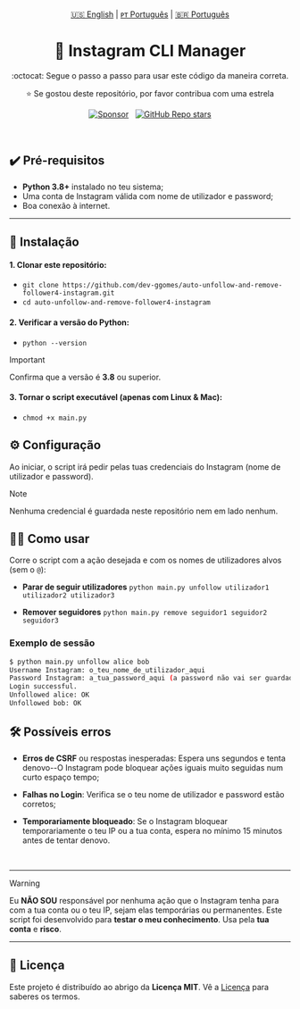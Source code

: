<!-- |||||||||||||||||||| EN - PT |||||||||||||||||||| -->
<p align='center'>
  <a href="https://github.com/dev-ggomes/auto-unfollow-and-remove-follower4-instagram/blob/main/README.md">🇺🇸 English</a> | 
  <a href="https://github.com/dev-ggomes/auto-unfollow-and-remove-follower4-instagram/blob/main/README-pt-pt.md">ᴘᴛ Português</a> | 
  <a href="https://github.com/dev-ggomes/auto-unfollow-and-remove-follower4-instagram/blob/main/README-pt-br.md">🇧🇷 Português</a>
</p>

<h1 align="center">
  🚀 Instagram CLI Manager
</h1>

<p align='center'>
  :octocat: Segue o passo a passo para usar este código da maneira correta.
</p>

<p align="center">
  ⭐ Se gostou deste repositório, por favor contribua com uma estrela
</p>

<!-- |||||||||||||||||||| SPONSORS & STARS |||||||||||||||||||| -->
<p align='center'>
  <a href="https://github.com/sponsors/dev-ggomes"><img alt="Sponsor" src="https://img.shields.io/badge/sponsor-30363D?style=social&logo=GitHub-Sponsors&logoColor=#white" /></a>
  &nbsp;
  <a href="#"><img alt="GitHub Repo stars" src="https://img.shields.io/github/stars/dev-ggomes/auto-unfollow-and-remove-follower4-instagram?style=social" /></a>
</p>

<br>

## ✔️ Pré-requisitos

<p>
  
  - **Python 3.8+** instalado no teu sistema;
  - Uma conta de Instagram válida com nome de utilizador e password;
  - Boa conexão à internet.

</p>

---

## 🚀 Instalação

<p>

  #### 1. Clonar este repositório:

  - `git clone https://github.com/dev-ggomes/auto-unfollow-and-remove-follower4-instagram.git` <br>
  - `cd auto-unfollow-and-remove-follower4-instagram`

  #### 2. Verificar a versão do Python:

  - `python --version`

  >[!IMPORTANT]
  > Confirma que a versão é **3.8** ou superior.

  #### 3. Tornar o script executável (apenas com Linux & Mac):

  - `chmod +x main.py`
  
</p>

## ⚙️ Configuração

<p>
  Ao iniciar, o script irá pedir pelas tuas credenciais do Instagram (nome de utilizador e password).
</p>

>[!NOTE]
> Nenhuma credencial é guardada neste repositório nem em lado nenhum.

## 🏃‍♂️ Como usar

<p>
  
  Corre o script com a ação desejada e com os nomes de utilizadores alvos (sem o `@`):

  - **Parar de seguir utilizadores**
    `python main.py unfollow utilizador1 utilizador2 utilizador3`

  - **Remover seguidores**
    `python main.py remove seguidor1 seguidor2 seguidor3`

  ### Exemplo de sessão

  ```bash
  $ python main.py unfollow alice bob
  Username Instagram: o_teu_nome_de_utilizador_aqui
  Password Instagram: a_tua_password_aqui (a password não vai ser guardada em nenhum sítio)
  Login successful.
  Unfollowed alice: OK
  Unfollowed bob: OK
  ```
</p>

## 🛠 Possíveis erros

<p>

  - **Erros de CSRF** ou respostas inesperadas: Espera uns segundos e tenta denovo--O Instagram pode bloquear ações iguais muito seguidas num curto espaço tempo;
  - **Falhas no Login**: Verifica se o teu nome de utilizador e password estão corretos;
  - **Temporariamente bloqueado**: Se o Instagram bloquear temporariamente o teu IP ou a tua conta, espera no mínimo 15 minutos antes de tentar denovo.

    <br>

---

> [!WARNING]
> Eu **NÃO SOU** responsável por nenhuma ação que o Instagram tenha para com a tua conta ou o teu IP, sejam elas temporárias ou permanentes. Este script foi desenvolvido para **testar o meu conhecimento**. Usa pela **tua conta** e **risco**.

---
</p>

## 📄 Licença

<p>
  
  Este projeto é distribuído ao abrigo da **Licença MIT**. Vê a [Licença](https://github.com/dev-ggomes/auto-unfollow-and-remove-follower4-instagram?tab=MIT-1-ov-file) para saberes os termos.

</p>
